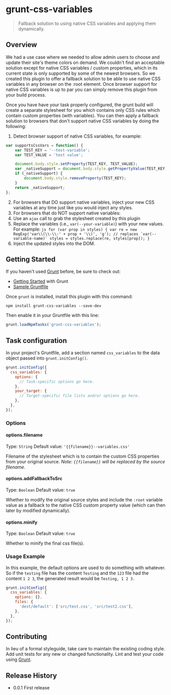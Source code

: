 # grunt-css-variables

> Fallback solution to using native CSS variables and applying them dynamically.

## Overview
We had a use case where we needed to allow admin users to choose and update their site's theme colors on demand. We couldn't find an acceptable solution except for native CSS variables / custom properties, which in its current state is only supported by some of the newest browsers. So we created this plugin to offer a fallback solution to be able to use native CSS variables in any browser on the :root element. Once browser support for native CSS variables is up to par you can simply remove this plugin from your build process.

Once you have have your task properly configured, the grunt build will create a separate stylesheet for you which contains only CSS rules which contain custom properties (with variables). You can then apply a fallback solution to browsers that don't support native CSS variables by doing the following:

1. Detect browser support of native CSS variables, for example:
  ```js
  var supportsCssVars = function() {
      var TEST_KEY = '--test-variable';
      var TEST_VALUE = 'test value';

      document.body.style.setProperty(TEST_KEY, TEST_VALUE);
      var _nativeSupport = document.body.style.getPropertyValue(TEST_KEY) === TEST_VALUE;
      if (_nativeSupport) {
          document.body.style.removeProperty(TEST_KEY);
      }
      return _nativeSupport;
  };
  ```
2. For browsers that DO support native variables, inject your new CSS variables at any time just like you would inject any styles.
3. For browsers that do NOT support native variables:
  1. Use an `ajax` call to grab the stylesheet created by this plugin
  2. Replace the variables (i.e., `var(--your-variable)`) with your new values. For example:
    ```js
    for (var prop in styles) {
        var re = new RegExp('var\\(\\-\\-' + prop + '\\)', 'g'); // replaces `var(--variable-name)`
        styles = styles.replace(re, styles[prop]);
    }
    ```
  3. Inject the updated styles into the DOM.

## Getting Started
If you haven't used [Grunt](http://gruntjs.com/) before, be sure to check out:

- [Getting Started](http://gruntjs.com/getting-started) with Grunt
- [Sample Gruntfile](http://gruntjs.com/sample-gruntfile)

Once `grunt` is installed, install this plugin with this command:

```shell
npm install grunt-css-variables --save-dev
```

Then enable it in your Gruntfile with this line:

```js
grunt.loadNpmTasks('grunt-css-variables');
```

## Task configuration
In your project's Gruntfile, add a section named `css_variables` to the data object passed into `grunt.initConfig()`.

```js
grunt.initConfig({
  css_variables: {
    options: {
      // Task-specific options go here.
    },
    your_target: {
      // Target-specific file lists and/or options go here.
    },
  },
});
```

### Options

#### options.filename
Type: `String`
Default value: `'{{filename}}--variables.css'`

Filename of the stylesheet which is to contain the custom CSS properties from your original source. _Note: `{{filename}}` will be replaced by the source filename._

#### options.addFallbackToSrc
Type: `Boolean`
Default value: `true`

Whether to modify the original source styles and include the `:root` variable value as a fallback to the native CSS custom property value (which can then later by modified dynamically).

#### options.minify
Type: `Boolean`
Default value: `true`

Whether to minify the final css file(s).

### Usage Example

In this example, the default options are used to do something with whatever. So if the `testing` file has the content `Testing` and the `123` file had the content `1 2 3`, the generated result would be `Testing, 1 2 3.`

```js
grunt.initConfig({
  css_variables: {
    options: {},
    files: {
      'dest/default': ['src/test.css', 'src/test2.css'],
    },
  },
});
```

## Contributing
In lieu of a formal styleguide, take care to maintain the existing coding style. Add unit tests for any new or changed functionality. Lint and test your code using [Grunt](http://gruntjs.com/).

## Release History
- 0.0.1
  First release
